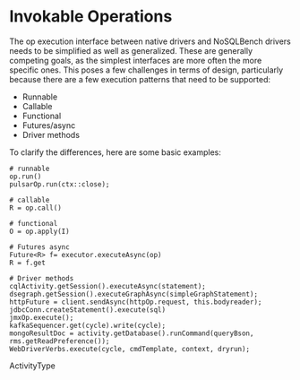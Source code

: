 # Invokable Operations

The op execution interface between native drivers and NoSQLBench
drivers needs to be simplified as well as generalized. These are
generally competing goals, as the simplest interfaces are more often
the more specific ones.  This poses a few challenges in terms of
design, particularly because there are a few execution patterns that
need to be supported:


- Runnable
- Callable
- Functional
- Futures/async
- Driver methods

To clarify the differences, here are some basic examples:

    # runnable
    op.run()
    pulsarOp.run(ctx::close);

    # callable
    R = op.call()

    # functional
    O = op.apply(I)

    # Futures async
    Future<R> f= executor.executeAsync(op)
    R = f.get

    # Driver methods
    cqlActivity.getSession().executeAsync(statement);
    dsegraph.getSession().executeGraphAsync(simpleGraphStatement);
    httpFuture = client.sendAsync(httpOp.request, this.bodyreader);
    jdbcConn.createStatement().execute(sql)
    jmxOp.execute();
    kafkaSequencer.get(cycle).write(cycle);
    mongoResultDoc = activity.getDatabase().runCommand(queryBson, rms.getReadPreference());
    WebDriverVerbs.execute(cycle, cmdTemplate, context, dryrun);


ActivityType<A extends Activity>


